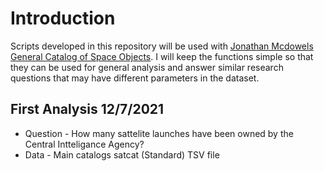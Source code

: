 # Introduction
Scripts developed in this repository will be used with [Jonathan Mcdowels General Catalog of Space Objects](https://planet4589.org/space/gcat/). I will keep the functions simple so that they can be used for general analysis and answer similar research questions that may have different parameters in the dataset.

## First Analysis 12/7/2021
* Question - How many sattelite launches have been owned by the Central Intteligance Agency? 
* Data - Main catalogs satcat (Standard) TSV file
